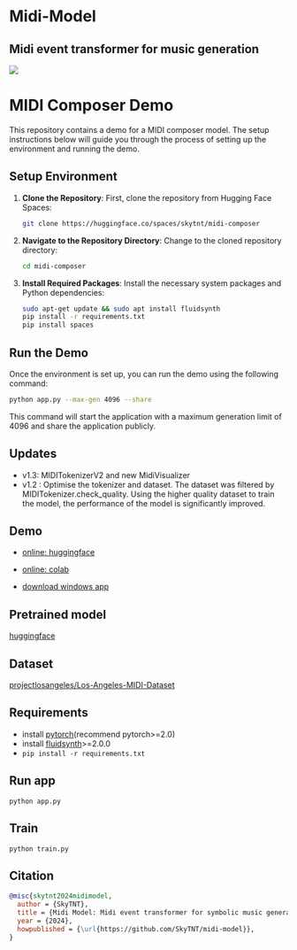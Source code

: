 # Midi-Model

## Midi event transformer for music generation

![](./banner.png)

# MIDI Composer Demo

This repository contains a demo for a MIDI composer model. The setup instructions below will guide you through the process of setting up the environment and running the demo.

## Setup Environment

1. **Clone the Repository**:
   First, clone the repository from Hugging Face Spaces:

   ```bash
   git clone https://huggingface.co/spaces/skytnt/midi-composer
   ```

2. **Navigate to the Repository Directory**:
   Change to the cloned repository directory:

   ```bash
   cd midi-composer
   ```

3. **Install Required Packages**:
   Install the necessary system packages and Python dependencies:

   ```bash
   sudo apt-get update && sudo apt install fluidsynth
   pip install -r requirements.txt
   pip install spaces
   ```

## Run the Demo

Once the environment is set up, you can run the demo using the following command:

```bash
python app.py --max-gen 4096 --share
```

This command will start the application with a maximum generation limit of 4096 and share the application publicly.



## Updates
- v1.3: MIDITokenizerV2 and new MidiVisualizer
- v1.2 : Optimise the tokenizer and dataset. The dataset was filtered by MIDITokenizer.check_quality. Using the higher quality dataset to train the model, the performance of the model is significantly improved.

## Demo

- [online: huggingface](https://huggingface.co/spaces/skytnt/midi-composer)

- [online: colab](https://colab.research.google.com/github/SkyTNT/midi-model/blob/main/demo.ipynb)

- [download windows app](https://github.com/SkyTNT/midi-model/releases)

## Pretrained model

[huggingface](https://huggingface.co/skytnt/midi-model-tv2o-medium)

## Dataset

[projectlosangeles/Los-Angeles-MIDI-Dataset](https://huggingface.co/datasets/projectlosangeles/Los-Angeles-MIDI-Dataset)

## Requirements

- install [pytorch](https://pytorch.org/)(recommend pytorch>=2.0)
- install [fluidsynth](https://www.fluidsynth.org/)>=2.0.0
- `pip install -r requirements.txt`

## Run app

`python app.py`

## Train 

`python train.py`
 
## Citation

```bibtex
@misc{skytnt2024midimodel,
  author = {SkyTNT},
  title = {Midi Model: Midi event transformer for symbolic music generation},
  year = {2024},
  howpublished = {\url{https://github.com/SkyTNT/midi-model}},
}
